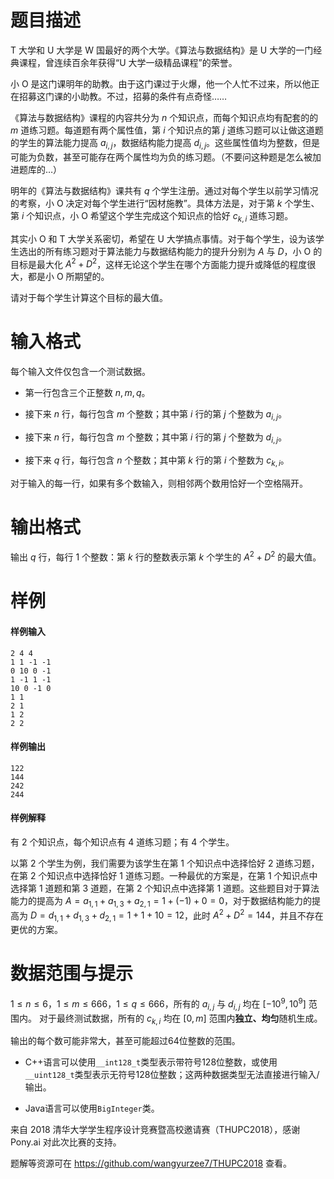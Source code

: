 
# 题目描述

T 大学和 U 大学是 W 国最好的两个大学。《算法与数据结构》是 U 大学的一门经典课程，曾连续百余年获得“U 大学一级精品课程”的荣誉。

小 O 是这门课明年的助教。由于这门课过于火爆，他一个人忙不过来，所以他正在招募这门课的小助教。不过，招募的条件有点奇怪……

《算法与数据结构》课程的内容共分为 $n$ 个知识点，而每个知识点均有配套的的 $m$ 道练习题。每道题有两个属性值，第 $i$ 个知识点的第 $j$ 道练习题可以让做这道题的学生的算法能力提高 $a_{i, j}$，数据结构能力提高 $d_{i, j}$。这些属性值均为整数，但是可能为负数，甚至可能存在两个属性均为负的练习题。（不要问这种题是怎么被加进题库的…）

明年的《算法与数据结构》课共有 $q$ 个学生注册。通过对每个学生以前学习情况的考察，小 O 决定对每个学生进行“因材施教”。具体方法是，对于第 $k$ 个学生、第 $i$ 个知识点，小 O 希望这个学生完成这个知识点的恰好 $c_{k, i}$ 道练习题。

其实小 O 和 T 大学关系密切，希望在 U 大学搞点事情。对于每个学生，设为该学生选出的所有练习题对于算法能力与数据结构能力的提升分别为 $A$ 与 $D$，小 O 的目标是最大化 $A^2+D^2$，这样无论这个学生在哪个方面能力提升或降低的程度很大，都是小 O 所期望的。

请对于每个学生计算这个目标的最大值。

# 输入格式

每个输入文件仅包含一个测试数据。

* 第一行包含三个正整数 $n, m, q$。

* 接下来 $n$ 行，每行包含 $m$ 个整数；其中第 $i$ 行的第 $j$ 个整数为 $a_{i, j}$。

* 接下来 $n$ 行，每行包含 $m$ 个整数；其中第 $i$ 行的第 $j$ 个整数为 $d_{i, j}$。

* 接下来 $q$ 行，每行包含 $n$ 个整数；其中第 $k$ 行的第 $i$ 个整数为 $c_{k, i}$。

对于输入的每一行，如果有多个数输入，则相邻两个数用恰好一个空格隔开。

# 输出格式

输出 $q$ 行，每行 1 个整数：第 $k$ 行的整数表示第 $k$ 个学生的 $A^2+D^2$ 的最大值。

# 样例

#### 样例输入
```plain
2 4 4
1 1 -1 -1
0 10 0 -1
1 -1 1 -1
10 0 -1 0
1 1
2 1
1 2
2 2
```

#### 样例输出
```plain
122
144
242
244
```

#### 样例解释
有 2 个知识点，每个知识点有 4 道练习题；有 4 个学生。

以第 2 个学生为例，我们需要为该学生在第 1 个知识点中选择恰好 2 道练习题，在第 2 个知识点中选择恰好 1 道练习题。一种最优的方案是，在第 1 个知识点中选择第 1 道题和第 3 道题，在第 2 个知识点中选择第 1 道题。这些题目对于算法能力的提高为 $A=a_{1,1}+a_{1,3}+a_{2,1}=1+(-1)+0=0$，对于数据结构能力的提高为 $D=d_{1,1}+d_{1,3}+d_{2,1}=1+1+10=12$，此时 $A^2+D^2=144$，并且不存在更优的方案。

# 数据范围与提示

$1 \leq n \leq 6$，$1 \leq m \leq 666$，$1 \leq q \leq 666$，所有的 $a_{i, j}$ 与 $d_{i, j}$ 均在 $[-10^9,10^9]$ 范围内。
对于最终测试数据，所有的 $c_{k, i}$ 均在 $[0, m]$ 范围内**独立、均匀**随机生成。

输出的每个数可能非常大，甚至可能超过64位整数的范围。

* C++语言可以使用`__int128_t`类型表示带符号128位整数，或使用`__uint128_t`类型表示无符号128位整数；这两种数据类型无法直接进行输入/输出。

* Java语言可以使用`BigInteger`类。

来自 2018 清华大学学生程序设计竞赛暨高校邀请赛（THUPC2018），感谢 Pony.ai 对此次比赛的支持。

题解等资源可在 https://github.com/wangyurzee7/THUPC2018 查看。

